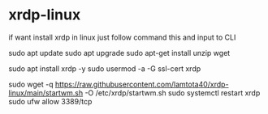 # xrdp-linux
if want install xrdp in linux just follow command this and input to CLI

sudo apt update
sudo apt upgrade
sudo apt-get install unzip wget

sudo apt install xrdp -y 
sudo usermod -a -G ssl-cert xrdp

sudo wget -q https://raw.githubusercontent.com/lamtota40/xrdp-linux/main/startwm.sh -O /etc/xrdp/startwm.sh
sudo systemctl restart xrdp
sudo ufw allow 3389/tcp
